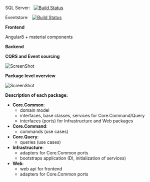 SQL Server:&nbsp;&nbsp;&nbsp;[![Build Status](https://dev.azure.com/marekbf3/auctionhouse/_apis/build/status/pekalam.auctionhouse?branchName=sqlserver)](https://dev.azure.com/marekbf3/auctionhouse/_build/latest?definitionId=1&branchName=sqlserver)

Eventstore:&nbsp;&nbsp;&nbsp;[![Build Status](https://dev.azure.com/marekbf3/auctionhouse/_apis/build/status/pekalam.auctionhouse?branchName=eventstore)](https://dev.azure.com/marekbf3/auctionhouse/_build/latest?definitionId=1&branchName=eventstore)


**Frontend**

Angular8 + material components

**Backend**

**CQRS and Event sourcing**

![ScreenShot](https://raw.githubusercontent.com/pekalam/auctionhouse/master/docs/img/Arch.png)

**Package level overview**

![ScreenShot](https://raw.githubusercontent.com/pekalam/auctionhouse/master/docs/img/PackageOverview.png)

**Description of each package:**

- **Core.Common**:
    - domain model
    - interfaces, base classes, services for Core.Command/Query
    - interfaces (ports) for Infrastructure and Web packages
- **Core.Command**:
    - commands (use cases)
- **Core.Query**:
    - queries (use cases)
- **Infrastructure**:
    - adapters for Core.Common ports
    - bootstraps application (DI, initialization of services)
- **Web**:
    - web api for frontend
    - adapters for Core.Common ports

